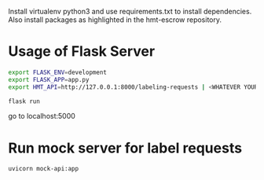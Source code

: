 Install virtualenv python3 and use requirements.txt to install dependencies.
Also install packages as highlighted in the hmt-escrow repository.

# Usage of Flask Server
```bash
export FLASK_ENV=development
export FLASK_APP=app.py
export HMT_API=http://127.0.0.1:8000/labeling-requests | <WHATEVER YOUR URL IS>

flask run
```
go to localhost:5000

# Run mock server for label requests
```bash
uvicorn mock-api:app
```